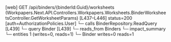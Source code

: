 [web] GET /api/binders/{binderId:Guid}/worksheets  (Workpapers.Next.API.Controllers.Workpapers.Worksheets.BinderWorksheetsController.GetWorksheetParams)  [L437–L446] status=200 [auth=AuthorizationPolicies.User]
  └─ calls BinderRepository.ReadQuery [L439]
  └─ query Binder [L439]
    └─ reads_from Binders
  └─ impact_summary
    └─ entities 1 (writes=0, reads=1)
      └─ Binder writes=0 reads=1


